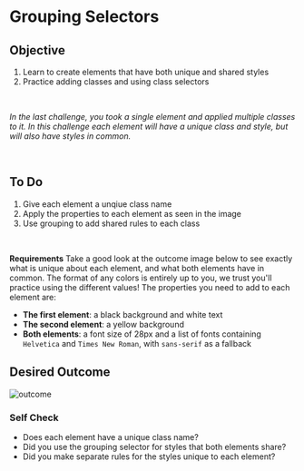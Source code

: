 # Grouping Selectors

## Objective 
1. Learn to create elements that have both unique and shared styles 
2. Practice adding classes and using class selectors 

<br>

_In the last challenge, you took a single element and applied multiple classes to it. In this challenge each element will have a unique class and style, but will also have styles in common._  

<br>


## To Do 
1. Give each element a unqiue class name 
2. Apply the properties to each element as seen in the image 
3. Use grouping to add shared rules to each class

<br>

__Requirements__ 
Take a good look at the outcome image below to see exactly what is unique about each element, and what both elements have in common. The format of any colors is entirely up to you, we trust you'll practice using the different values! The properties you need to add to each element are:

* **The first element**: a black background and white text
* **The second element**: a yellow background
* **Both elements**: a font size of 28px and a list of fonts containing `Helvetica` and `Times New Roman`, with `sans-serif` as a fallback 

## Desired Outcome
![outcome](https://user-images.githubusercontent.com/70952936/131268881-369972f3-b6b6-4242-965f-512c1335cc3a.png)


### Self Check
- Does each element have a unique class name?
- Did you use the grouping selector for styles that both elements share?
- Did you make separate rules for the styles unique to each element?
